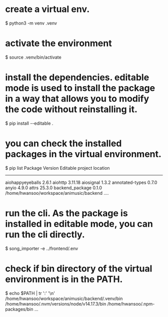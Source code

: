# create a virtual env.
$ python3 -m venv .venv 

# activate the environment
$ source .venv/bin/activate

# install the dependencies. editable mode is used to install the package in a way that allows you to modify the code without reinstalling it.
$ pip install --editable .

# you can check the installed packages in the virtual environment.
$ pip list
Package            Version     Editable project location
------------------ ----------- ----------------------------------------
aiohappyeyeballs   2.6.1
aiohttp            3.11.18
aiosignal          1.3.2
annotated-types    0.7.0
anyio              4.9.0
attrs              25.3.0
backend_package    0.1.0       /home/hwansoo/workspace/animusic/backend
....

# run the cli. As the package is installed in editable mode, you can run the cli directly.
$ song_importer -e ../frontend/.env 

# check if bin directory of the virtual environment is in the PATH.
$ echo $PATH | tr ':' '\n'
/home/hwansoo/workspace/animusic/backend/.venv/bin
/home/hwansoo/.nvm/versions/node/v14.17.3/bin
/home/hwansoo/.npm-packages/bin
...